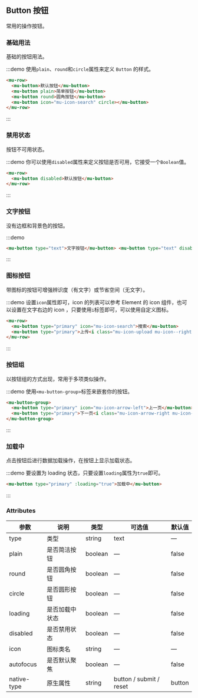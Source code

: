 <!--
 * @Author: Victor wang
 * @Date: 2020-04-20 01:33:16
 * @LastEditors: Victor.wang
 * @LastEditTime: 2020-04-27 03:20:41
 * @Description:
 -->

## Button 按钮

常用的操作按钮。

### 基础用法

基础的按钮用法。

:::demo 使用`plain`、`round`和`circle`属性来定义 `Button` 的样式。

```html
<mu-row>
  <mu-button>默认按钮</mu-button>
  <mu-button plain>简单按钮</mu-button>
  <mu-button round>圆角按钮</mu-button>
  <mu-button icon="mu-icon-search" circle></mu-button>
</mu-row>
```

:::

### 禁用状态

按钮不可用状态。

:::demo 你可以使用`disabled`属性来定义按钮是否可用，它接受一个`Boolean`值。

```html
<mu-row>
  <mu-button disabled>默认按钮</mu-button>
</mu-row>
```

:::

### 文字按钮

没有边框和背景色的按钮。

:::demo

```html
<mu-button type="text">文字按钮</mu-button> <mu-button type="text" disabled>文字按钮</mu-button>
```

:::

### 图标按钮

带图标的按钮可增强辨识度（有文字）或节省空间（无文字）。

:::demo 设置`icon`属性即可，icon 的列表可以参考 Element 的 icon 组件，也可以设置在文字右边的 icon ，只要使用`i`标签即可，可以使用自定义图标。

```html
<mu-row>
  <mu-button type="primary" icon="mu-icon-search">搜索</mu-button>
  <mu-button type="primary">上传<i class="mu-icon-upload mu-icon--right"></i></mu-button>
</mu-row>
```

:::

### 按钮组

以按钮组的方式出现，常用于多项类似操作。

:::demo 使用`<mu-button-group>`标签来嵌套你的按钮。

```html
<mu-button-group>
  <mu-button type="primary" icon="mu-icon-arrow-left">上一页</mu-button>
  <mu-button type="primary">下一页<i class="mu-icon-arrow-right mu-icon--right"></i></mu-button>
</mu-button-group>
```

:::

### 加载中

点击按钮后进行数据加载操作，在按钮上显示加载状态。

:::demo 要设置为 loading 状态，只要设置`loading`属性为`true`即可。

```html
<mu-button type="primary" :loading="true">加载中</mu-button>
```

:::

### Attributes

| 参数        | 说明           | 类型    | 可选值                  | 默认值 |
| ----------- | -------------- | ------- | ----------------------- | ------ |
| type        | 类型           | string  | text                    | —      |
| plain       | 是否简洁按钮   | boolean | —                       | false  |
| round       | 是否圆角按钮   | boolean | —                       | false  |
| circle      | 是否圆形按钮   | boolean | —                       | false  |
| loading     | 是否加载中状态 | boolean | —                       | false  |
| disabled    | 是否禁用状态   | boolean | —                       | false  |
| icon        | 图标类名       | string  | —                       | —      |
| autofocus   | 是否默认聚焦   | boolean | —                       | false  |
| native-type | 原生属性       | string  | button / submit / reset | button |
